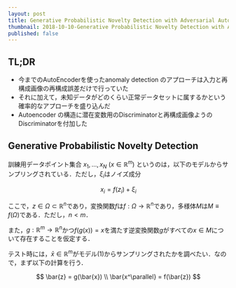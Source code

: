 ```yaml
---
layout: post
title: Generative Probabilistic Novelty Detection with Adversarial Autoencoders
thumbnail: 2018-10-10-Generative Probabilistic Novelty Detection with Adversarial Autoencoders/architecture.png
published: false
---
```


## TL;DR
* 今までのAutoEncoderを使ったanomaly detection のアプローチは入力と再構成画像の再構成誤差だけで行っていた
* それに加えて，未知データがどのくらい正常データセットに属するかという確率的なアプローチを盛り込んだ
* Autoencoder の構造に潜在変数用のDiscriminatorと再構成画像ようのDiscriminatorを付加した

## Generative Probabilistic Novelty Detection
訓練用データポイント集合 $x_1, ..., x_N$ $(x \in \mathbb{R}^m)$ というのは，以下のモデルからサンプリングされている．ただし，$\xi_i$はノイズ成分

$$
\begin{equation}
x_i = f(z_i) + \xi_i
\end{equation}
$$

ここで，$z \in \Omega \subset \mathbb{R}^n$であり，変換関数$f$は$f:\Omega \to \mathbb{R}^n$であり，多様体$M$は$M \equiv f(\Omega)$である．ただし，$n < m$．  

また，$g: \mathbb{R}^m \to \mathbb{R}^n$かつ$f(g(x))=x$を満たす逆変換関数$g$がすべての$x \in M$について存在することを仮定する．

テスト時には，$\bar{x} \in \mathbb{R}^m$がモデル(1)からサンプリングされたかを調べたい．なので，まず以下の計算を行う．

$$
\bar{z} = g(\bar{x}) \\
\bar{x^\parallel} = f(\bar{z})
$$
